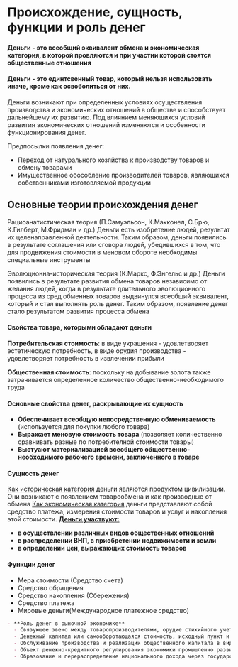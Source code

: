 # Происхождение, сущность, функции и роль денег
#### Деньги - это всеобщий эквивалент обмена и экономическая категория, в которой провляются и при участии которой стоятся общественные отношения 
#### Деньги - это единтсвенный товар, который нельзя использовать иначе, кроме как освоболиться от них.

Деньги возникают при определенных условиях осуществления производства и экономических отношений в обществе и способствует дальнейшему их развитию. Под влиянием меняющихся условий развития экономических отношений изменяются и особенности функционирования денег.

Предпосылки появления денег:
- Переход от натурального хозяйства к производству товаров и обмену товарами
- Имущественное обособление производителей товаров, являющихся собственниками изготовляемой продукции
## Основные теории происхождения денег
Рациоанатистическая теория (П.Самуэльсон, К.Макконел, С.Брю, К.Гилберт, М.Фридман и др.)
Деньги есть изобретение людей, результат их целенаправленной деятельности. Таким образом, деньги появились в результате соглашения или сговора людей, убедившихся в том, что для продвижения стоимости в меновом обороте необходимы специальные инструменты 

Эволюционна-историческая теория (К.Маркс, Ф.Энгельс и др.)
Деньги появились в результате развития обмена товаров независимо от желания людей, когда в результате длительного эволюционного процесса из сред обменных товаров выдвинулся всеобщий эквивалент, который и стал выполнять роль денег. Таким образом, появление денег стало результатом развития процесса обмена

#### Свойства товара, которыми обладают деньги 
**Потребительская стоимость**: в виде украшения - удовлетворяет эстетическую потребность, в виде орудия производства - удовлетворяет потребность в извлечении прибыли

**Общественная стоимость**: поскольку на добывание золота также затрачивается определенное количество общественно-необходимого труда

#### Основные свойства денег, раскрывающие их сущность
- **Обеспечивает всеобщую непосредственную обмениваемость** (используется для покупки любого товара)
- **Выражает меновую стоимость товара** (позволяет количественно сравнивать разные по потребителной стоимости товары)
- **Выстуают материализацией всеобщего общественно-необходимого рабочего времени, заключенного в товаре**

#### Сущность денег
<u>Как историческая категория</u> деньги являются продуктом цивилизации. Они возникают с появлением товарообмена и как производные от обмена
<u>Как экономическая категория</u> деньги представляют собой средство платежа, измерения стоимости товаров и услуг и накопления этой стоимости. 
<u>**Деньги участвуют:**</u>
- **в осуществлении различных видов общественных отношений**
- **в распределении ВНП, в приобретении недвижимости и земли**
- **в определении цен, выражающих стоимость товаров**

#### Функции денег
- Мера стоимости (Средство счета)
- Средство обращения
- Средство накопления (Сбережения)
- Средство платежа
- Мировые деньги(Международное платежное средство)

```markdown
- **Роль денег в рыночной экономике**
  - Связующее звено между товаропроизводителями, орудие стихийного учета общественного труда в товарном хозяйстве
  - Денежный капитал или самооборотающаяся стоимость, исходный пункт и результат кругооборота индивидуального капитала
  - Обслуживание производства и реализации общественного капитала в виде денежных потоков внутри первого и второго подразделения производства и между ними
  - Объект денежно-кредитного регулирования экономики промышленно развитых стран
  - Образование и перераспределение национального дохода через государственный бюджет: налоги, займы и инфляцию
```
